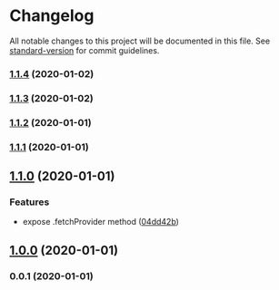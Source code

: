 # Changelog

All notable changes to this project will be documented in this file. See [standard-version](https://github.com/conventional-changelog/standard-version) for commit guidelines.

### [1.1.4](https://github.com/microlinkhq/oembed-spec/compare/v1.1.3...v1.1.4) (2020-01-02)

### [1.1.3](https://github.com/microlinkhq/oembed-spec/compare/v1.1.2...v1.1.3) (2020-01-02)

### [1.1.2](https://github.com/microlinkhq/oembed-spec/compare/v1.1.1...v1.1.2) (2020-01-01)

### [1.1.1](https://github.com/microlinkhq/oembed-spec/compare/v1.1.0...v1.1.1) (2020-01-01)

## [1.1.0](https://github.com/microlinkhq/oembed-spec/compare/v0.0.2...v1.1.0) (2020-01-01)


### Features

* expose .fetchProvider method ([04dd42b](https://github.com/microlinkhq/oembed-spec/commit/04dd42b2516c5ac0ee8220cd136670ca6c31f889))

## [1.0.0](https://github.com/microlinkhq/oembed-spec/compare/v0.0.1...v1.0.0) (2020-01-01)

### 0.0.1 (2020-01-01)
